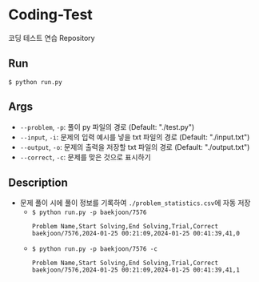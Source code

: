 # Coding-Test
코딩 테스트 연습 Repository
## Run
```
$ python run.py
```
## Args
-  `--problem`, `-p`: 풀이 py 파일의 경로 (Default: "./test.py") 
-  `--input`, `-i`: 문제의 입력 예시를 넣을 txt 파일의 경로 (Default: "./input.txt")
-  `--output`, `-o`: 문제의 출력을 저장할 txt 파일의 경로 (Default: "./output.txt")
-  `--correct`, `-c`: 문제를 맞은 것으로 표시하기
## Description
- 문제 풀이 시에 풀이 정보를 기록하여 `./problem_statistics.csv`에 자동 저장
  - `$ python run.py -p baekjoon/7576`
    ```
    Problem Name,Start Solving,End Solving,Trial,Correct
    baekjoon/7576,2024-01-25 00:21:09,2024-01-25 00:41:39,41,0
    ```
  - `$ python run.py -p baekjoon/7576 -c`
    ```
    Problem Name,Start Solving,End Solving,Trial,Correct
    baekjoon/7576,2024-01-25 00:21:09,2024-01-25 00:41:39,41,1
    ```
